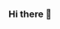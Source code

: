 ### Hi there 👋

<!--
**jlfx09/jlfx09** is a ✨ _special_ ✨ repository because its `README.md` (this file) appears on your GitHub profile.

Here are some ideas to get you started:

- 🔭 I’m currently working on improving my programming skills.
- 🌱 I’m currently learning HTML, CSS, JavaScript and a bit of C++ or Python (still looking into which is better.)
- 👯 I’m looking to collaborate on so far, still looking.
- 🤔 I’m looking for help with programming languages that are useful for future careers.
- 💬 Ask me about anime, games and things that I generally know
- 📫 How to reach me: Facebook, Discord or Personally.
- 😄 Pronouns: He/Him
- ⚡ Fun fact: I typically like playing Gacha Games, other than that I am interested in programming languages that could be used in game development.
-->

